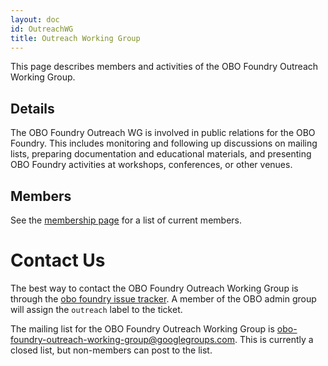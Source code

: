 ```yaml
---
layout: doc
id: OutreachWG
title: Outreach Working Group
---
```


This page describes members and activities of the OBO Foundry Outreach Working Group.

## Details

The OBO Foundry Outreach WG is involved in public relations for the OBO Foundry. This includes monitoring and following up discussions on mailing lists, preparing documentation and educational materials, and presenting OBO Foundry activities at workshops, conferences, or other venues.

## Members

See the [membership page](/docs/Membership.html) for a list of current members.

<h1>Contact Us</h1>

The best way to contact the OBO Foundry Outreach Working Group is through the <a href='https://github.com/OBOFoundry/OBOFoundry.github.io/issues'>obo foundry issue tracker</a>. A member of the OBO admin group will assign the `outreach` label to the ticket.

The mailing list for the OBO Foundry Outreach Working Group is <a href='mailto:obo-foundry-outreach-working-group@googlegroups.com'>obo-foundry-outreach-working-group@googlegroups.com</a>. This is currently a closed list, but non-members can post to the list.
